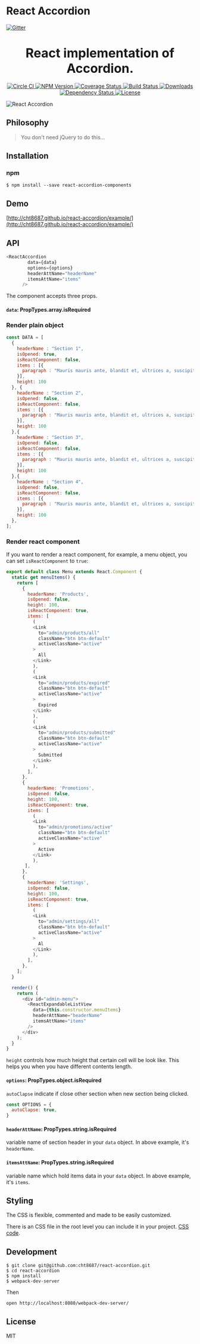# React Accordion
[![Gitter](https://badges.gitter.im/Join%20Chat.svg)](https://gitter.im/cht8687/help)

<big><h1 align="center">React implementation of Accordion.</h1></big>

<p align="center">
<a href="https://circleci.com/gh/cht8687/react-accordion">
    <img src="https://circleci.com/gh/cht8687/react-accordion.svg?style=shield"
         alt="Circle CI">
  </a>

  <a href="https://www.npmjs.com/package/react-accordion-components">
    <img src="https://img.shields.io/npm/v/react-accordion-components.svg?style=flat-square"
         alt="NPM Version">
  </a>

 <a href="https://coveralls.io/github/cht8687/react-accordion?branch=master">
    <img src="https://coveralls.io/repos/cht8687/react-accordion/badge.svg?branch=master&service=github" alt="Coverage Status" />
 </a>

  <a href="https://travis-ci.org/cht8687/react-accordion-components">
    <img src="https://img.shields.io/travis/cht8687/react-accordion.svg?style=flat-square"
         alt="Build Status">
  </a>

  <a href="https://npmjs.org/package/react-accordion-components">
    <img src="http://img.shields.io/npm/dm/react-accordion.svg?style=flat-square"
         alt="Downloads">
  </a>

  <a href="https://david-dm.org/cht8687/react-accordion.svg">
    <img src="https://david-dm.org/cht8687/react-accordion.svg?style=flat-square"
         alt="Dependency Status">
  </a>

  <a href="https://github.com/cht8687/react-accordion/blob/master/LICENSE">
    <img src="https://img.shields.io/npm/l/react-accordion.svg?style=flat-square"
         alt="License">
  </a>
</p>

<p align="center"><big>

</big></p>


![React Accordion](src/example/react-accordion.gif)

## Philosophy

>You don't need jQuery to do this...

## Installation

### npm

```
$ npm install --save react-accordion-components
```

## Demo

[http://cht8687.github.io/react-accordion/example/](http://cht8687.github.io/react-accordion/example/)

## API

```js
<ReactAccordion 
        data={data} 
        options={options}
        headerAttName="headerName"
        itemsAttName="items" 
      />
```

The component accepts three props.

#### `data`: PropTypes.array.isRequired

### Render plain object

```js
const DATA = [
  {
    headerName : "Section 1",
    isOpened: true,
    isReactComponent: false,
    items : [{
      paragraph : "Mauris mauris ante, blandit et, ultrices a, suscipit eget, quam. Integer ut neque. Vivamus nisi metus, molestie vel, gravida in, condimentum sit amet, nunc. Nam a nibh. Donec suscipit eros. Nam mi. Proin viverra leo ut odio. Curabitur malesuada. Vestibulum a velit eu ante scelerisque vulputate."
    }],
    height: 100
  }, {
    headerName : "Section 2",
    isOpened: false,
    isReactComponent: false,
    items : [{
      paragraph : "Mauris mauris ante, blandit et, ultrices a, suscipit eget, quam. Integer ut neque. Vivamus nisi metus, molestie vel, gravida in, condimentum sit amet, nunc. Nam a nibh. Donec suscipit eros. Nam mi. Proin viverra leo ut odio. Curabitur malesuada. Vestibulum a velit eu ante scelerisque vulputate."
    }],
    height: 100
  },{
    headerName : "Section 3",
    isOpened: false,
    isReactComponent: false,
    items : [{
      paragraph : "Mauris mauris ante, blandit et, ultrices a, suscipit eget, quam. Integer ut neque. Vivamus nisi metus, molestie vel, gravida in, condimentum sit amet, nunc. Nam a nibh. Donec suscipit eros. Nam mi. Proin viverra leo ut odio. Curabitur malesuada. Vestibulum a velit eu ante scelerisque vulputate."
    }],
    height: 100
  },{
    headerName : "Section 4",
    isOpened: false,
    isReactComponent: false,
    items : [{
      paragraph : "Mauris mauris ante, blandit et, ultrices a, suscipit eget, quam. Integer ut neque. Vivamus nisi metus, molestie vel, gravida in, condimentum sit amet, nunc. Nam a nibh. Donec suscipit eros. Nam mi. Proin viverra leo ut odio. Curabitur malesuada. Vestibulum a velit eu ante scelerisque vulputate."
    }],
    height: 100
  },
];
```

### Render react component 

If you want to render a react component, for example, a menu object, you can set `isReactComponent` to `true`:

```js
export default class Menu extends React.Component {
  static get menuItems() {
    return [
      {
        headerName: 'Products',
        isOpened: false,
        height: 100,
        isReactComponent: true,
        items: [
          (
          <Link
            to="admin/products/all"
            className="btn btn-default"
            activeClassName="active"
          >
            All
          </Link>
          ),
          (
          <Link
            to="admin/products/expired"
            className="btn btn-default"
            activeClassName="active"
          >
            Expired
          </Link>
          ),
          (
          <Link
            to="admin/products/submitted"
            className="btn btn-default"
            activeClassName="active"
          >
            Submitted
          </Link>
          ),
        ],
      },
      {
        headerName: 'Promotions',
        isOpened: false,
        height: 100,
        isReactComponent: true,
        items: [
          (
          <Link
            to="admin/promotions/active"
            className="btn btn-default"
            activeClassName="active"
          >
            Active
          </Link>
          ),
       ],
      },
      {
        headerName: 'Settings',
        isOpened: false,
        height: 100,
        isReactComponent: true,
        items: [
          (
          <Link
            to="admin/settings/all"
            className="btn btn-default"
            activeClassName="active"
          >
            Al
          </Link>
          ),
        ],
      },
    ];
  }

  render() {
    return (
      <div id="admin-menu">
        <ReactExpandableListView
          data={this.constructor.menuItems}
          headerAttName="headerName"
          itemsAttName="items"
        />
      </div>
    );
  }
}

```

`height` controls how much height that certain cell will be look like.
This helps you when you have different contents length.


#### `options`: PropTypes.object.isRequired

`autoClapse` indicate if close other section when new section being clicked.

```js
const OPTIONS = {
  autoClapse: true,
}

```

#### `headerAttName`: PropTypes.string.isRequired

variable name of section header in your `data` object.
In above example, it's `headerName`.

#### `itemsAttName`: PropTypes.string.isRequired

variable name which hold items data in your `data` object.
In above example, it's `items`.

## Styling

The CSS is flexible, commented and made to be easily customized.

There is an CSS file in the root level you can include it in your project.
[CSS code](https://github.com/cht8687/react-accordion/tree/master/react-accordion.css).

## Development

```
$ git clone git@github.com:cht8687/react-accordion.git
$ cd react-accordion
$ npm install
$ webpack-dev-server
```

Then

```
open http://localhost:8080/webpack-dev-server/
```

## License

MIT